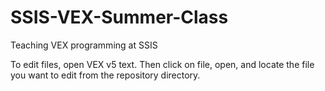 # SSIS-VEX-Summer-Class
Teaching VEX programming at SSIS

To edit files, open VEX v5 text. Then click on file, open, and locate the file you want to edit from the repository directory.
